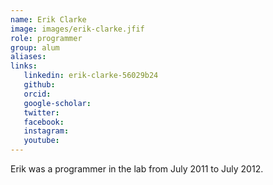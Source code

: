 ```yaml
---
name: Erik Clarke
image: images/erik-clarke.jfif
role: programmer
group: alum
aliases:
links:
   linkedin: erik-clarke-56029b24
   github:
   orcid: 
   google-scholar:
   twitter:
   facebook:
   instagram: 
   youtube:
---
```


Erik was a programmer in the lab from July 2011 to July 2012.